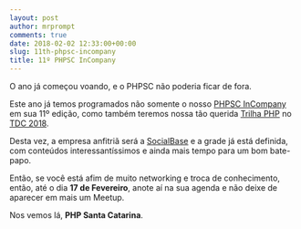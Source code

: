 ```yaml
---
layout: post
author: mrprompt
comments: true
date: 2018-02-02 12:33:00+00:00
slug: 11th-phpsc-incompany
title: 11º PHPSC InCompany
---
```


O ano já começou voando, e o PHPSC não poderia ficar de fora. 

Este ano já temos programados não somente o nosso 
[PHPSC InCompany](https://www.meetup.com/pt-BR/PHPSC-Floripa/events/247314768/) em sua 11º edição, 
como também teremos nossa tão querida [Trilha PHP](http://www.thedevelopersconference.com.br/tdc/2018/florianopolis/trilha-php) 
no [TDC 2018](http://www.thedevelopersconference.com.br/).

Desta vez, a empresa anfitriã será a [SocialBase](https://www.socialbase.com.br/) e a grade já está definida, com
conteúdos interessantíssimos e ainda mais tempo para um bom bate-papo.

Então, se você está afim de muito networking e troca de conhecimento, então, até o dia **17 de Fevereiro**, anote aí 
na sua agenda e não deixe de aparecer em mais um Meetup.
 
Nos vemos lá,
**PHP Santa Catarina**.
